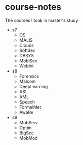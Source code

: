 # course-notes
The courses I took in master's study
- s7
  - OS
  - MALIS
  - Clouds
  - Softdev
  - DBSYS
  - MobiSec
  - WebInt
- s8
  - Forensics
  - Malcom
  - DeepLearning
  - ASI
  - AML
  - Speech
  - FormalMet
  - AwaRe
- s9
  - MobServ
  - Optim
  - BigSec
  - MobMod